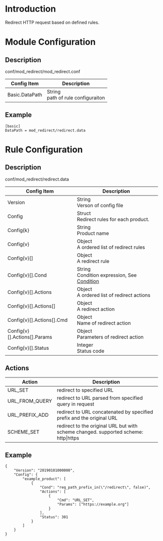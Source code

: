 # Introduction 

Redirect HTTP request based on defined rules.

# Module Configuration

## Description
conf/mod_redirect/mod_redirect.conf

| Config Item | Description                             |
| ----------- | --------------------------------------- |
| Basic.DataPath | String<br>path of rule configuraiton |

## Example

```
[basic]
DataPath = mod_redirect/redirect.data
```

# Rule Configuration

## Description
conf/mod_redirect/redirect.data

| Config Item | Description                                                  |
| ----------- | ------------------------------------------------------------ |
| Version     | String<br>Verson of config file                                        |
| Config      | Struct<br>Redirect rules for each product. |
| Config{k}   | String<br>Product name |
| Config{v}   | Object<br>A ordered list of redirect rules |
| Config{v}[] | Object<br>A redirect rule |
| Config{v}[].Cond | String<br>Condition expression, See [Condition](../../condition/condition_grammar.md) |
| Config{v}[].Actions | Object<br>A ordered list of redirect actions |
| Config{v}[].Actions[] | Object<br>A redirect action |
| Config{v}[].Actions[].Cmd | Object<br>Name of redirect action |
| Config{v}[].Actions[].Params | Object<br>Parameters of redirect action |
| Config{v}[].Status | Integer<br>Status code |

## Actions
| Action         | Description                                                                         |
| -------------- | ----------------------------------------------------------------------------------- |
| URL_SET        | redirect to specified URL                                                           |
| URL_FROM_QUERY | redirect to URL parsed from specified query in request                              |
| URL_PREFIX_ADD | redirect to URL concatenated by specified prefix and the original URL               |
| SCHEME_SET     | redirect to the original URL but with scheme changed. supported scheme: http\|https |
  
## Example

```
{
    "Version": "20190101000000",
    "Config": {
        "example_product": [
            {
                "Cond": "req_path_prefix_in(\"/redirect\", false)",
                "Actions": [
                    {
                        "Cmd": "URL_SET",
                        "Params": ["https://example.org"]
                    }
                ],
                "Status": 301
            }
        ]
    }
}
```
